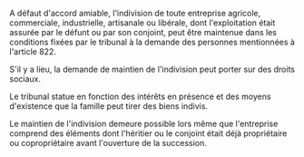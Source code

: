   
A défaut d'accord amiable, l'indivision de toute entreprise agricole, commerciale, industrielle, artisanale ou libérale, dont l'exploitation était assurée par le défunt ou par son conjoint, peut être maintenue dans les conditions fixées par le tribunal à la demande des personnes mentionnées à l'article 822.  

  
S'il y a lieu, la demande de maintien de l'indivision peut porter sur des droits sociaux.   

  
Le tribunal statue en fonction des intérêts en présence et des moyens d'existence que la famille peut tirer des biens indivis.   

  
Le maintien de l'indivision demeure possible lors même que l'entreprise comprend des éléments dont l'héritier ou le conjoint était déjà propriétaire ou copropriétaire avant l'ouverture de la succession.  
